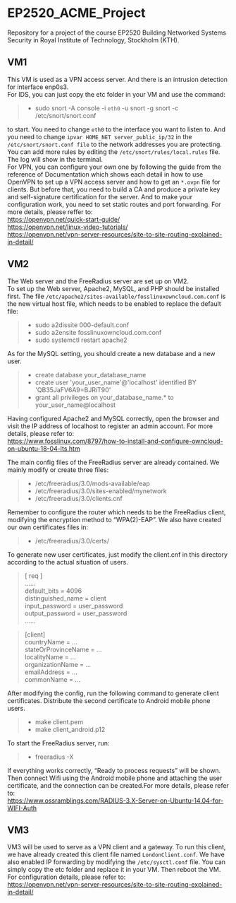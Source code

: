 # EP2520_ACME_Project
Repository for a project of the course EP2520 Building Networked Systems Security in Royal Institute of Technology, Stockholm (KTH).<br>
## VM1
This VM is used as a VPN access server. And there is an intrusion detection for interface enp0s3.<br>
For IDS, you can just copy the etc folder in your VM and use the command:<br>
>* sudo snort -A console -i `eth0` -u snort -g snort -c /etc/snort/snort.conf

to start. You need to change `eth0` to the interface you want to listen to. And you need to change `ipvar HOME_NET server_public_ip/32` in the `/etc/snort/snort.conf file` to the network addresses you are protecting. You can add more rules by editing the `/etc/snort/rules/local.rules` file. The log will show in the terminal.<br>
For VPN, you can configure your own one by following the guide from the reference of Documentation which shows each detail in how to use OpenVPN to set up a VPN access server and how to get an `*.ovpn` file for clients. But before that, you need to build a CA and produce a private key and self-signature certification for the server. And to make your configuration work, you need to set static routes and port forwarding. For more details, please reffer to:<br>
https://openvpn.net/quick-start-guide/<br>
https://openvpn.net/linux-video-tutorials/<br>
https://openvpn.net/vpn-server-resources/site-to-site-routing-explained-in-detail/<br>

## VM2
The Web server and the FreeRadius server are set up on VM2.<br>
To set up the Web server, Apache2, MySQL, and PHP should be installed first. The file `/etc/apache2/sites-available/fosslinuxowncloud.com.conf` is the new virtual host file, which needs to be enabled to replace the default file:
>* sudo a2dissite 000-default.conf
>* sudo a2ensite fosslinuxowncloud.com.conf
>* sudo systemctl restart apache2

As for the MySQL setting, you should create a new database and a new user.
>* create database your_database_name
>* create user 'your_user_name'@'localhost' identified BY 'QB35JaFV6A9=BJRiT90'
>* grant all privileges on your_database_name.* to your_user_name@localhost

Having configured Apache2 and MySQL correctly, open the browser and visit the IP address of localhost to register an admin account. For more details, please refer to:<br>
https://www.fosslinux.com/8797/how-to-install-and-configure-owncloud-on-ubuntu-18-04-lts.htm

The main config files of the FreeRadius server are already contained. We mainly modify or create three files:<br>
>* /etc/freeradius/3.0/mods-available/eap
>* /etc/freeradius/3.0/sites-enabled/mynetwork
>* /etc/freeradius/3.0/clients.cnf

Remember to configure the router which needs to be the FreeRadius client, modifying the encryption method to “WPA(2)-EAP”. We also have created our own certificates files in:<br>

>* /etc/freeradius/3.0/certs/

To generate new user certificates, just modify the client.cnf in this directory according to the actual situation of users.<br>

>[ req ]<br>
>…...<br>
>default_bits		= 4096<br>
>distinguished_name	= client<br>
>input_password		= user_password<br>
>output_password		= user_password<br>
>…...<br>

>[client]<br>
>countryName		= ...<br>
>stateOrProvinceName	= ...<br>
>localityName		= ...<br>
>organizationName	= ...<br>
>emailAddress		= ...<br>
>commonName		= ...<br>

After modifying the config, run the following command to generate client certificates. Distribute the second certificate to Android mobile phone users.<br>
>* make client.pem
>* make client_android.p12

To start the FreeRadius server, run:<br>
>* freeradius -X

If everything works correctly, “Ready to process requests” will be shown. Then connect Wifi using the Android mobile phone and attaching the user certificate, and the connection can be created.For more details, please refer to:<br>
https://www.ossramblings.com/RADIUS-3.X-Server-on-Ubuntu-14.04-for-WIFI-Auth<br>
## VM3
VM3 will be used to serve as a VPN client and a gateway. To run this client, we have already created this client file named `LondonClient.conf`. We have also enabled IP forwarding by modifying the `/etc/sysctl.conf` file. You can simply copy the etc folder and replace it in your VM. Then reboot the VM. <br>
For configuration details, please refer to:<br>
https://openvpn.net/vpn-server-resources/site-to-site-routing-explained-in-detail/ 
